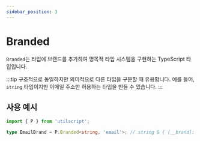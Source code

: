 ```yaml
---
sidebar_position: 3
---
```


# Branded

`Branded`는 타입에 브랜드를 추가하여 명목적 타입 시스템을 구현하는 TypeScript 타입입니다.

:::tip
구조적으로 동일하지만 의미적으로 다른 타입을 구분할 때 유용합니다. 예를 들어, `string` 타입이지만 이메일 주소만 허용하는 타입을 만들 수 있습니다.
:::

## 사용 예시

```ts
import { P } from 'utilscript';

type EmailBrand = P.Branded<string, 'email'>; // string & { [__brand]: 'email' }
```
